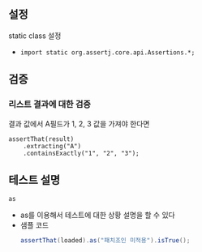 ## 설정
static class 설정
- `import static org.assertj.core.api.Assertions.*;`

## 검증
### 리스트 결과에 대한 검증
결과 값에서 A필드가 1, 2, 3 값을 가져야 한다면
~~~
assertThat(result)
    .extracting("A")
    .containsExactly("1", "2", "3");
~~~

## 테스트 설명
`as`
- as를 이용해서 테스트에 대한 상황 설명을 할 수 있다
- 샘플 코드
   ~~~java
   assertThat(loaded).as("패치조인 미적용").isTrue();
   ~~~